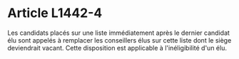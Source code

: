 # Article L1442-4

Les candidats placés sur une liste immédiatement après le dernier candidat élu sont appelés à remplacer les conseillers élus sur cette liste dont le siège deviendrait vacant. Cette disposition est applicable à l'inéligibilité d'un élu.